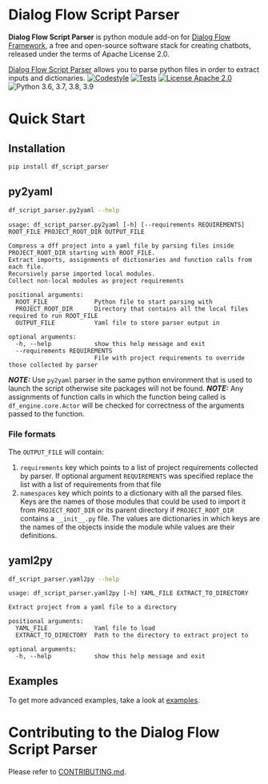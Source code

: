 
# Dialog Flow Script Parser

**Dialog Flow Script Parser** is python module add-on for [Dialog Flow Framework](https://github.com/deeppavlovteam/dialog_flow_framework), a free and open-source software stack for creating chatbots, released under the terms of Apache License 2.0.


[Dialog Flow Script Parser](../..) allows you to parse python files in order to extract inputs and dictionaries.
[![Codestyle](https://github.com/deeppavlovteam/dialog_flow_parser/actions/workflows/codestyle.yml/badge.svg)](https://github.com/deeppavlovteam/dialog_flow_parser/actions)
[![Tests](https://github.com/deeppavlovteam/dialog_flow_parser/actions/workflows/test_coverage.yml/badge.svg)](https://github.com/deeppavlovteam/dialog_flow_parser/actions)
[![License Apache 2.0](https://img.shields.io/badge/license-Apache%202.0-blue.svg)](LICENSE)
![Python 3.6, 3.7, 3.8, 3.9](https://img.shields.io/badge/python-3.6%20%7C%203.7%20%7C%203.8%20%7C%203.9-green.svg)

<!-- TODO: uncomment one of these to add badges to your project description -->
<!-- [![Documentation Status](https://df_script_parser.readthedocs.io/en/stable/?badge=stable)]() See readthedocs.io -->
<!-- [![Coverage Status]()]() See coveralls.io -->
<!-- [![PyPI](https://img.shields.io/pypi/v/df_script_parser)](https://pypi.org/project/df_script_parser/) -->
<!-- [![Downloads](https://pepy.tech/badge/df_script_parser)](https://pepy.tech/project/df_script_parser) -->

# Quick Start
## Installation
```bash
pip install df_script_parser
```

## py2yaml

```bash
df_script_parser.py2yaml --help
```

```
usage: df_script_parser.py2yaml [-h] [--requirements REQUIREMENTS] ROOT_FILE PROJECT_ROOT_DIR OUTPUT_FILE

Compress a dff project into a yaml file by parsing files inside PROJECT_ROOT_DIR starting with ROOT_FILE.
Extract imports, assignments of dictionaries and function calls from each file.
Recursively parse imported local modules.
Collect non-local modules as project requirements

positional arguments:
  ROOT_FILE             Python file to start parsing with
  PROJECT_ROOT_DIR      Directory that contains all the local files required to run ROOT_FILE
  OUTPUT_FILE           Yaml file to store parser output in

optional arguments:
  -h, --help            show this help message and exit
  --requirements REQUIREMENTS
                        File with project requirements to override those collected by parser
```

**_NOTE:_** Use `py2yaml` parser in the same python environment that is used to launch the script otherwise site packages will not be found.
**_NOTE:_** Any assignments of function calls in which the function being called is ``df_engine.core.Actor`` will be checked for correctness of the arguments passed to the function.

### File formats

The `OUTPUT_FILE` will contain:
1. ``requirements`` key which points to a list of project requirements collected by parser.
   If optional argument ``REQUIREMENTS`` was specified replace the list with a list of requirements from that file
2. ``namespaces`` key which points to a dictionary with all the parsed files. Keys are the names of those
   modules that could be used to import it from ``PROJECT_ROOT_DIR`` or its parent directory if ``PROJECT_ROOT_DIR``
   contains a ``__init__.py`` file. The values are dictionaries in which keys are the names of the objects inside the module
   while values are their definitions.


## yaml2py

```bash
df_script_parser.yaml2py --help
```

```
usage: df_script_parser.yaml2py [-h] YAML_FILE EXTRACT_TO_DIRECTORY

Extract project from a yaml file to a directory

positional arguments:
  YAML_FILE             Yaml file to load
  EXTRACT_TO_DIRECTORY  Path to the directory to extract project to

optional arguments:
  -h, --help            show this help message and exit
```

## Examples

To get more advanced examples, take a look at [examples](examples/examples.ipynb).


# Contributing to the Dialog Flow Script Parser

Please refer to [CONTRIBUTING.md](CONTRIBUTING.md).